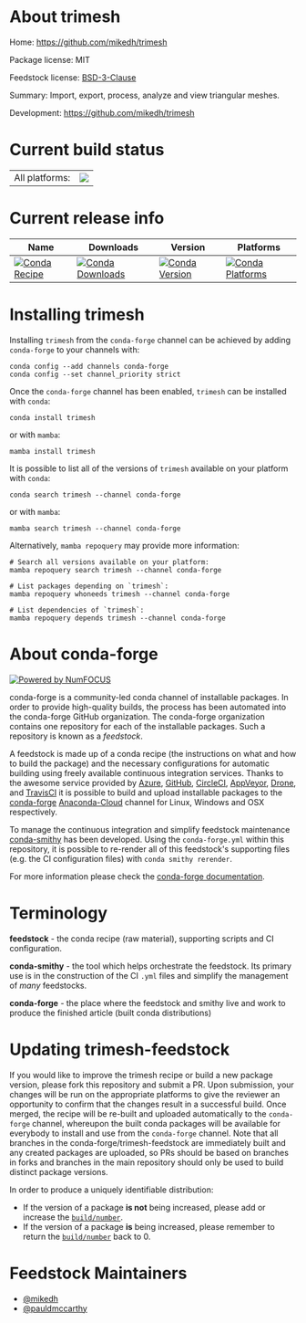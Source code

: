 About trimesh
=============

Home: https://github.com/mikedh/trimesh

Package license: MIT

Feedstock license: [BSD-3-Clause](https://github.com/conda-forge/trimesh-feedstock/blob/main/LICENSE.txt)

Summary: Import, export, process, analyze and view triangular meshes.

Development: https://github.com/mikedh/trimesh

Current build status
====================


<table><tr><td>All platforms:</td>
    <td>
      <a href="https://dev.azure.com/conda-forge/feedstock-builds/_build/latest?definitionId=4477&branchName=main">
        <img src="https://dev.azure.com/conda-forge/feedstock-builds/_apis/build/status/trimesh-feedstock?branchName=main">
      </a>
    </td>
  </tr>
</table>

Current release info
====================

| Name | Downloads | Version | Platforms |
| --- | --- | --- | --- |
| [![Conda Recipe](https://img.shields.io/badge/recipe-trimesh-green.svg)](https://anaconda.org/conda-forge/trimesh) | [![Conda Downloads](https://img.shields.io/conda/dn/conda-forge/trimesh.svg)](https://anaconda.org/conda-forge/trimesh) | [![Conda Version](https://img.shields.io/conda/vn/conda-forge/trimesh.svg)](https://anaconda.org/conda-forge/trimesh) | [![Conda Platforms](https://img.shields.io/conda/pn/conda-forge/trimesh.svg)](https://anaconda.org/conda-forge/trimesh) |

Installing trimesh
==================

Installing `trimesh` from the `conda-forge` channel can be achieved by adding `conda-forge` to your channels with:

```
conda config --add channels conda-forge
conda config --set channel_priority strict
```

Once the `conda-forge` channel has been enabled, `trimesh` can be installed with `conda`:

```
conda install trimesh
```

or with `mamba`:

```
mamba install trimesh
```

It is possible to list all of the versions of `trimesh` available on your platform with `conda`:

```
conda search trimesh --channel conda-forge
```

or with `mamba`:

```
mamba search trimesh --channel conda-forge
```

Alternatively, `mamba repoquery` may provide more information:

```
# Search all versions available on your platform:
mamba repoquery search trimesh --channel conda-forge

# List packages depending on `trimesh`:
mamba repoquery whoneeds trimesh --channel conda-forge

# List dependencies of `trimesh`:
mamba repoquery depends trimesh --channel conda-forge
```


About conda-forge
=================

[![Powered by
NumFOCUS](https://img.shields.io/badge/powered%20by-NumFOCUS-orange.svg?style=flat&colorA=E1523D&colorB=007D8A)](https://numfocus.org)

conda-forge is a community-led conda channel of installable packages.
In order to provide high-quality builds, the process has been automated into the
conda-forge GitHub organization. The conda-forge organization contains one repository
for each of the installable packages. Such a repository is known as a *feedstock*.

A feedstock is made up of a conda recipe (the instructions on what and how to build
the package) and the necessary configurations for automatic building using freely
available continuous integration services. Thanks to the awesome service provided by
[Azure](https://azure.microsoft.com/en-us/services/devops/), [GitHub](https://github.com/),
[CircleCI](https://circleci.com/), [AppVeyor](https://www.appveyor.com/),
[Drone](https://cloud.drone.io/welcome), and [TravisCI](https://travis-ci.com/)
it is possible to build and upload installable packages to the
[conda-forge](https://anaconda.org/conda-forge) [Anaconda-Cloud](https://anaconda.org/)
channel for Linux, Windows and OSX respectively.

To manage the continuous integration and simplify feedstock maintenance
[conda-smithy](https://github.com/conda-forge/conda-smithy) has been developed.
Using the ``conda-forge.yml`` within this repository, it is possible to re-render all of
this feedstock's supporting files (e.g. the CI configuration files) with ``conda smithy rerender``.

For more information please check the [conda-forge documentation](https://conda-forge.org/docs/).

Terminology
===========

**feedstock** - the conda recipe (raw material), supporting scripts and CI configuration.

**conda-smithy** - the tool which helps orchestrate the feedstock.
                   Its primary use is in the construction of the CI ``.yml`` files
                   and simplify the management of *many* feedstocks.

**conda-forge** - the place where the feedstock and smithy live and work to
                  produce the finished article (built conda distributions)


Updating trimesh-feedstock
==========================

If you would like to improve the trimesh recipe or build a new
package version, please fork this repository and submit a PR. Upon submission,
your changes will be run on the appropriate platforms to give the reviewer an
opportunity to confirm that the changes result in a successful build. Once
merged, the recipe will be re-built and uploaded automatically to the
`conda-forge` channel, whereupon the built conda packages will be available for
everybody to install and use from the `conda-forge` channel.
Note that all branches in the conda-forge/trimesh-feedstock are
immediately built and any created packages are uploaded, so PRs should be based
on branches in forks and branches in the main repository should only be used to
build distinct package versions.

In order to produce a uniquely identifiable distribution:
 * If the version of a package **is not** being increased, please add or increase
   the [``build/number``](https://docs.conda.io/projects/conda-build/en/latest/resources/define-metadata.html#build-number-and-string).
 * If the version of a package **is** being increased, please remember to return
   the [``build/number``](https://docs.conda.io/projects/conda-build/en/latest/resources/define-metadata.html#build-number-and-string)
   back to 0.

Feedstock Maintainers
=====================

* [@mikedh](https://github.com/mikedh/)
* [@pauldmccarthy](https://github.com/pauldmccarthy/)

